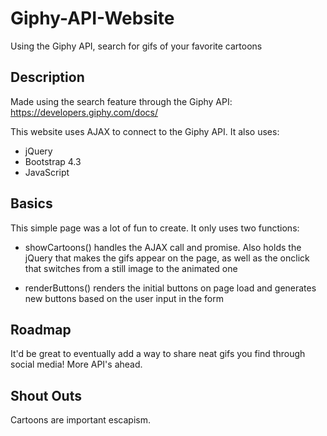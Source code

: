 # Giphy-API-Website
Using the Giphy API, search for gifs of your favorite cartoons

## Description ##
Made using the search feature through the Giphy API: https://developers.giphy.com/docs/ 

This website uses AJAX to connect to the Giphy API. It also uses:

* jQuery 
* Bootstrap 4.3
* JavaScript 

## Basics ##

This simple page was a lot of fun to create. It only uses two functions:

* showCartoons() handles the AJAX call and promise. Also holds the jQuery that makes the gifs appear on the page, as well as the onclick that switches from a still image to the animated one

* renderButtons() renders the initial buttons on page load and generates new buttons based on the user input in the form

## Roadmap ##

It'd be great to eventually add a way to share neat gifs you find through social media! More API's ahead.

## Shout Outs ##
Cartoons are important escapism. 
